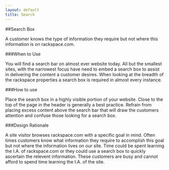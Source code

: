 ```yaml
---
layout: default
title: Search
---
```


##Search Box

A customer knows the type of information they require but not where this information is on rackspace.com.

###When to Use

You will find a search bar on almost ever website today. All but the smallest sites, with the narrowest focus have need to embed a search box to assist in delivering the content a customer desires. When looking at the breadth of the rackspace properties a search box is required in almost every instance.

###How to use

Place the search box in a highly visible portion of your website. Close to the top of the page in the header is generally a best practice. Refrain from placing excess content above the search bar that will draw the customers attention and confuse those looking for a search box.

###Design Rationale

A site visitor browses rackspace.com with a specific goal in mind. Often times customers know what information they require to accomplish this goal but not where the information lives on our site. Time could be spent learning the I.A. of rackspace.com or they could use a search box to quickly ascertain the relevent information. These customers are busy and cannot afford to spend time learning the I.A. of the site. 